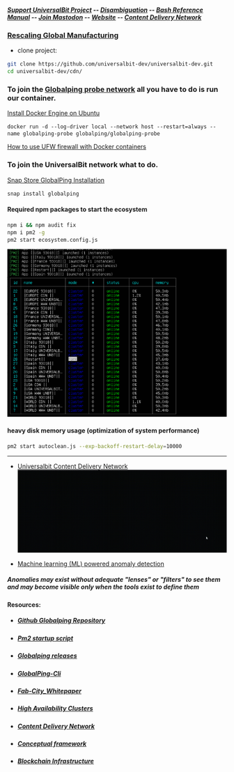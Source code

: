 ##### [Support UniversalBit Project](https://github.com/universalbit-dev/universalbit-dev/tree/main/support) -- [Disambiguation](https://en.wikipedia.org/wiki/Wikipedia:Disambiguation) -- [Bash Reference Manual](https://www.gnu.org/software/bash/manual/html_node/index.html) -- [Join Mastodon](https://mastodon.social/invite/wTHp2hSD) -- [Website](https://www.universalbit.it/) -- [Content Delivery Network](https://universalbitcdn.it/)

### [Rescaling Global Manufacturing](https://github.com/universalbit-dev/CityGenerator/blob/master/Fab-City_Whitepaper.pdf) 

* clone project:
```bash
git clone https://github.com/universalbit-dev/universalbit-dev.git
cd universalbit-dev/cdn/
```

### To join the [Globalping probe network](https://globalping.io) all you have to do is run our container.
[Install Docker Engine on Ubuntu](https://docs.docker.com/engine/install/ubuntu/)
```
docker run -d --log-driver local --network host --restart=always --name globalping-probe globalping/globalping-probe
```
[How to use UFW firewall with Docker containers](https://blog.jarrousse.org/2023/03/18/how-to-use-ufw-firewall-with-docker-containers/)

### To join the UniversalBit network what to do.
[Snap Store GlobalPing Installation](https://snapcraft.io/install/globalping/ubuntu)
```bash
snap install globalping
```

#### Required npm packages to start the ecosystem
```bash
npm i && npm audit fix
npm i pm2 -g
pm2 start ecosystem.config.js
```
<img src="https://github.com/universalbit-dev/universalbit-dev/blob/main/cdn/images/cdn_universalbit.png" width="auto"></img>

#### heavy disk memory usage (optimization of system performance)
```bash
pm2 start autoclean.js --exp-backoff-restart-delay=10000
```
---

* [Universalbit Content Delivery Network](https://universalbitcdn.it)   
<img src="https://github.com/universalbit-dev/universalbit-dev/blob/main/cdn/images/gif/content_delivery_network_live.gif" width="auto"></img>

* [Machine learning (ML) powered anomaly detection](https://learn.netdata.cloud/docs/machine-learning-and-anomaly-detection/machine-learning-ml-powered-anomaly-detection)
##### Anomalies may exist without adequate "lenses" or "filters" to see them and may become visible only when the tools exist to define them

#### Resources:
* ##### [Github Globalping Repository](https://github.com/jsdelivr/globalping)
* ##### [Pm2 startup script](https://pm2.keymetrics.io/docs/usage/startup/)
* ##### [Globalping releases](https://github.com/jsdelivr/globalping-cli/releases)
* ##### [GlobalPing-Cli](https://github.com/jsdelivr/globalping-cli)
* ##### [Fab-City_Whitepaper](https://github.com/universalbit-dev/CityGenerator/blob/master/Fab-City_Whitepaper.pdf)
* ##### [High Availability Clusters](https://github.com/universalbit-dev/HArmadillium)
* ##### [Content Delivery Network](https://universalbitcdn.it/spaces/)
* ##### [Conceptual framework](https://en.wikipedia.org/wiki/Conceptual_framework)
* ##### [Blockchain Infrastructure](https://github.com/universalbit-dev/universalbit-dev/tree/main/blockchain)

